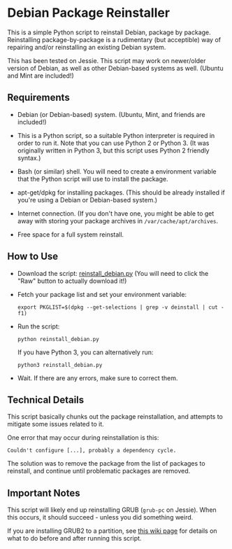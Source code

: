 # Debian Package Reinstaller

This is a simple Python script to reinstall Debian, package by package.
Reinstalling package-by-package is a rudimentary (but acceptible) way
of repairing and/or reinstalling an existing Debian system.

This has been tested on Jessie. This script may work on newer/older
version of Debian, as well as other Debian-based systems as well.
(Ubuntu and Mint are included!)

## Requirements
 * Debian (or Debian-based) system. (Ubuntu, Mint, and friends are
   included!)
   
 * This is a Python script, so a suitable Python interpreter is required
   in order to run it. Note that you can use Python 2 or Python 3.
   (It was originally written in Python 3, but this script uses Python 2
   friendly syntax.)
   
 * Bash (or similar) shell. You will need to create a environment
   variable that the Python script will use to install the package.
   
 * apt-get/dpkg for installing packages. (This should be already
   installed if you're using a Debian or Debian-based system.)
   
 * Internet connection. (If you don't have one, you might be able to
   get away with storing your package archives in
   `/var/cache/apt/archives`.
   
 * Free space for a full system reinstall.
 
## How to Use
 * Download the script:
   [reinstall_debian.py][script]
   (You will need to click the "Raw" button to actually download it!)
   
 * Fetch your package list and set your environment variable:
   
   `export PKGLIST=$(dpkg --get-selections | grep -v deinstall | cut -f1)`
   
 * Run the script:
   
   `python reinstall_debian.py`
   
   If you have Python 3, you can alternatively run:
   
   `python3 reinstall_debian.py`
   
 * Wait. If there are any errors, make sure to correct them.

## Technical Details
This script basically chunks out the package reinstallation, and
attempts to mitigate some issues related to it.

One error that may occur during reinstallation is this:

    Couldn't configure [...], probably a dependency cycle.

The solution was to remove the package from the list of packages to
reinstall, and continue until problematic packages are removed.

## Important Notes
This script will likely end up reinstalling GRUB (`grub-pc` on Jessie).
When this occurs, it should succeed - unless you did something weird.

If you are installing GRUB2 to a partition, see [this wiki page][wikip]
for details on what to do before and after running this script.

[script]: reinstall_debian.py
[wikip]: ../../../wiki/Installing-GRUB2-to-a-Partition#reinstallingupgrading-grub2

